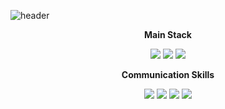 ![header](https://capsule-render.vercel.app/api?type=waving&height=200&color=0:3CA55C,100:B5AC49&text=Sieun%20Park&desc=Backend%20Developer&fontSize=50&fontColor=ffffff&fontAlign=50&fontAlignY=32&animation=fadeIn&descSize=20&descAlignY=50)

<p align="center">
    <Strong>Main Stack</Strong><br>
</p>
<div align=center>
    <img src="https://img.shields.io/badge/JAVA-007396?style=for-the-badge&logo=java&logoColor=white"> 
    <img src="https://img.shields.io/badge/SpringBoot-6DB33F?style=for-the-badge&logo=SpringBoot&logoColor=white">
    <img src="https://img.shields.io/badge/mysql-4479A1?style=for-the-badge&logo=MySQL&logoColor=white">
</div>

<p align="center">
    <Strong>Communication Skills</Strong><br>
</p>
<div align=center>
    <img src="https://img.shields.io/badge/Slack-4A154B?style=for-the-badge&logo=Slack&logoColor=white">
    <img src="https://img.shields.io/badge/Notion-000000?style=for-the-badge&logo=Notion&logoColor=white">
    <img src="https://img.shields.io/badge/GitHub-181717?style=for-the-badge&logo=GitHub&logoColor=white">
    <img src="https://img.shields.io/badge/IntelliJ%20IDEA-000000?style=for-the-badge&logo=IntelliJ%20IDEA&logoColor=white&color=000000&labelColor=000000&logoColor=white&logo=IntelliJ%20IDEA&link=https://www.jetbrains.com/idea/&logoWidth=20&label=IntelliJ%20IDEA&logoWidth=30&colorA=000000&colorB=000000&gradient=true">
</div>
